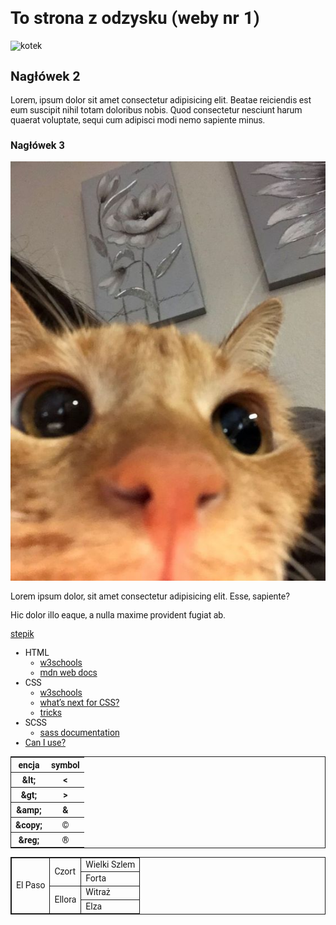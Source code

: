 <!DOCTYPE html>
<html lang="en">
<head>
    <meta charset="UTF-8">
    <meta name="viewport" content="width=device-width, initial-scale=1.0">
    <title>Document</title>
    <style>
        * {font-family: "Roboto", sans-serif;}
        table,td {border: solid 1px;}
      </style>
</head>
<body>
    <h1>To strona z odzysku (weby nr 1)</h1>
    <img src="http://placekitten.com/200/300" alt="kotek">
    <h2>Nagłówek 2</h2>
    <p>Lorem, ipsum dolor sit amet consectetur adipisicing elit. Beatae reiciendis est eum suscipit nihil totam doloribus nobis. Quod consectetur nesciunt harum quaerat voluptate, sequi cum adipisci modi nemo sapiente minus.</p>
    <h3>Nagłówek 3</h3>
    <img src="kot.jpg" alt="kot">
    <p>Lorem ipsum dolor, sit amet consectetur adipisicing elit. Esse, sapiente?</p>
    <p>Hic dolor illo eaque, a nulla maxime provident fugiat ab.</p>
    <p><a href="https://stepik.org/learn">stepik</a></p>
    <ul>
        <li>
            HTML
            <ul>
                <li><a href="https://www.w3schools.com/html/">w3schools</a></li>
                <li><a href="https://developer.mozilla.org/en-US/docs/Web/HTML">mdn web docs</a></li>
            </ul>
        </li>
        <li>
            CSS
            <ul>
                <li><a href="https://www.w3schools.com/css/">w3schools</a></li>
                <li><a href="https://cssdb.org/">what’s next for CSS?</a></li>
                <li><a href="https://css-tricks.com/">tricks</a></li>
            </ul>
        </li>
        <li>
            SCSS
            <ul>
                <li><a href="https://sass-lang.com/documentation/">sass documentation</a></li>
            </ul>
        </li>
        <li>
            <a href="https://caniuse.com/">Can I use?</a>
        </li>
    </ul>
    <table>
        <tr>
            <th>encja</th>
            <th>symbol</th>
        </tr>
        <tr>
            <th>&amp;lt;</th>
            <th>&lt;</th>
        </tr>
        <tr>
            <th>&amp;gt;</th>
            <th>&gt;</th>
        </tr>
        <tr>
            <th>&amp;amp;</th>
            <th>&amp;</th>
        </tr>
        <tr>
            <th>&amp;copy;</th>
            <th>&copy;</th>
        </tr>
        <tr>
            <th>&amp;reg;</th>
            <th>&reg;</th>
        </tr>
    </table>
    <table>
        <tr>
            <td rowspan="4">El Paso</td>
            <td rowspan="2">Czort</td>
            <td>Wielki Szlem</td>
        </tr>
        <tr>
            <td>Forta</td>
        </tr>
        <tr>
            <td rowspan="2">Ellora</td>
            <td>Witraż</td>
        </tr>
        <tr>
            <td>Elza</td>
        </tr>
    </table>
</body>
</html>
